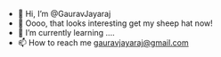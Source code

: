 - 👋 Hi, I’m @GauravJayaraj
- 👀 Oooo, that looks interesting get my sheep hat now! 
- 🌱 I’m currently learning ....
- 📫 How to reach me [gauravjayaraj@gmail.com](mailto:gauravjayaraj@gmail.com)

<!---
GauravJayaraj/GauravJayaraj is a ✨ special ✨ repository because its `README.md` (this file) appears on your GitHub profile.
You can click the Preview link to take a look at your changes.
--->
